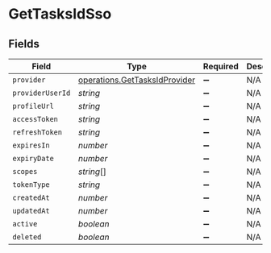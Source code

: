 # GetTasksIdSso


## Fields

| Field                                                                          | Type                                                                           | Required                                                                       | Description                                                                    |
| ------------------------------------------------------------------------------ | ------------------------------------------------------------------------------ | ------------------------------------------------------------------------------ | ------------------------------------------------------------------------------ |
| `provider`                                                                     | [operations.GetTasksIdProvider](../../models/operations/gettasksidprovider.md) | :heavy_minus_sign:                                                             | N/A                                                                            |
| `providerUserId`                                                               | *string*                                                                       | :heavy_minus_sign:                                                             | N/A                                                                            |
| `profileUrl`                                                                   | *string*                                                                       | :heavy_minus_sign:                                                             | N/A                                                                            |
| `accessToken`                                                                  | *string*                                                                       | :heavy_minus_sign:                                                             | N/A                                                                            |
| `refreshToken`                                                                 | *string*                                                                       | :heavy_minus_sign:                                                             | N/A                                                                            |
| `expiresIn`                                                                    | *number*                                                                       | :heavy_minus_sign:                                                             | N/A                                                                            |
| `expiryDate`                                                                   | *number*                                                                       | :heavy_minus_sign:                                                             | N/A                                                                            |
| `scopes`                                                                       | *string*[]                                                                     | :heavy_minus_sign:                                                             | N/A                                                                            |
| `tokenType`                                                                    | *string*                                                                       | :heavy_minus_sign:                                                             | N/A                                                                            |
| `createdAt`                                                                    | *number*                                                                       | :heavy_minus_sign:                                                             | N/A                                                                            |
| `updatedAt`                                                                    | *number*                                                                       | :heavy_minus_sign:                                                             | N/A                                                                            |
| `active`                                                                       | *boolean*                                                                      | :heavy_minus_sign:                                                             | N/A                                                                            |
| `deleted`                                                                      | *boolean*                                                                      | :heavy_minus_sign:                                                             | N/A                                                                            |
